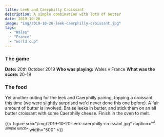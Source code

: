 ```yaml
---
title: Leek and Caerphilly Croissant
description: A simple combination with lots of butter
date: 2019-10-20
image: "img/2019-10-20-leek-caerphilly-croissant.jpg"
tags:
  - "Wales"
  - "France"
  - "world cup"
---
```


### The game

**Date:** 20th October 2019
**Who was playing:** Wales v France
**What was the score:** 20-19

### The food

Yet another outing for the leek and Caerphilly pairing, topping a croissant this time (we were slightly surprised we'd never done this one before). A fair amount of butter is involved. Braise leeks in butter, and stick them on an all butter croissant with some Caerphilly cheese. Finish in the oven to melt.

{{< figure src="/img/2019-10-20-leek-caerphilly-croissant.jpg" caption="<sup>*A simple lunch*</sup>" width="500" >}}
